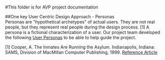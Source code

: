 #This folder is for AVP project documentation

##One key User Centric Design Approach - Personas  
Personas are "hypothetical archetypes" of actual users. They are not real people, but they represent real people during the design process. [1] A persona is a fictional characterization of a user. Our project team developed the following [User Personas](UserPersonas2.0.pdf) to be able to help guide the project.

[1] Cooper, A. The Inmates Are Running the Asylum. Indianapolis, Indiana: SAMS, Division of MacMillan Computer Publishing, 1999. [Reference Article](http://www.uiaccess.com/accessucd/personas.html)
